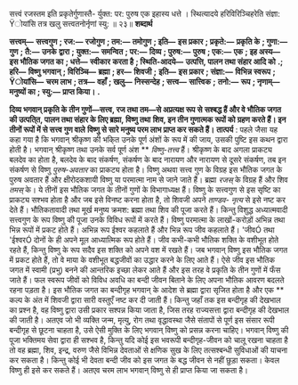  

सत्त्वं रजस्तम इति प्रकृतेर्गुणास्तै- र्युक्त: पर: पुरुष एक इहास्य धत्ते । स्थित्यादये हरिविरिञ्चिहरेति संज्ञा: Ÿोयांसि तत्र खलु सत्त्वतनोर्नृणां स्यु: ॥ २३॥ **शब्दार्थ** 

**सत्त्वम्—** **सत्त्वगुण** **; रज:—** **रजोगुण** **; तम:—** **तमोगुण** **; इति—** **इस प्रकार** **; प्रकृते:—** **प्रकृति के** **; गुणा:—** **गुण** **; तै:—** **उनके** **द्वारा** **; युक्त:—** **समन्वित** **; पर:—** **दिव्य** **; पुरुष:—** **पुरुष** **; एक:—** **एक** **; इह अस्य—** **इस भौतिक जगत का** **; धत्ते—** **स्वीकार** **करता है** **; स्थिति-आदये—** **उत्पत्ति, पालन तथा संहार आदि को** **.; हरि—** **विष्णु भगवान्** **; विरिञ्चि—** **ब्रह्मा** **; हर—** **शिवजी** **;** **इति—** **इस प्रकार** **; संज्ञा:—** **विभिन्न स्वरूप** **; Ÿोयांसि—** **चरम लाभ** **; तत्र—** **वहाँ** **; खलु—** **निस्सन्देह** **; सत्त्व—** **सात्त्विक** **;** **तनो:—** **रूप** **; नृणाम्—** **मनुष्यों का** **; स्यु:—** **प्राप्त किया।** **.** 

**दिव्य भगवान् प्रकृति के तीन गुणों—सत्त्व, रज तथा तम—से अप्रत्यक्ष रूप से** **सश्बद्ध हैं और वे भौतिक जगत की उत्पति्त, पालन तथा संहार के लिए ब्रह्मा, विष्णु तथा** **शिव, इन तीन गुणात्मक रूपों को ग्रहण करते हैं। इन तीनों रूपों में से सत्त्व गुण वाले** **विष्णु से सारे मनुष्य परम लाभ प्राप्त कर सकते हैं।** **तात्पर्य** : पहले जैसा यह कहा गया है कि भगवान् श्रीकृष्ण की भकि्त उनके पूर्ण अंशों के रूप में की जाय, उसकी पुष्टि इस कथन द्वारा होती है। भगवान् श्रीकृष्ण तथा उनके सर्व पूर्ण अंश ** *विष्णु-तत्त्व* हैं। श्रीकृष्ण के बाद अगला प्राकट्य बलदेव का होता है, बलदेव के बाद संकर्षण, संकर्षण के बाद नारायण और नारायण से दूसरे संकर्षण, तब इन संकर्षण से विष्णु *पुरुष-अवतार*  का प्राकट्य होता है। विष्णु अथवा सत्त्व गुण के विग्रह इस भौतिक जगत के पुरुष अवतार हैं और क्षीरोदकशायी विष्णु या परमात्मा नाम से जाने जाते हैं। ब्रह्मा *रजस्* के विग्रह हैं और शिव *तमस्* के। ये तीनों इस भौतिक जगत के तीनों गुणों के विभागाध्यक्ष हैं। विष्णु के सत्त्वगुण से इस सृष्टि का प्राकट्य सश्भव होता है और जब इसे विनष्ट करना होता है, तो शिवजी अपने *ताण्डव-* *नृत्य* से इसे नष्ट कर देते हैं। भौतिकतावादी तथा मूर्ख मनुष्य क्रमश: ब्रह्मा तथा शिव की पूजा करते हैं। किन्तु विशुद्ध अध्यात्मवादी सत्त्वगुण के रूप विष्णु की पूजा उनके विविध रूपों में करते हैं। विष्णु परमात्मा के लाखों-करोड़ों अभिन्न तथा भिन्न रूपों में प्रकट होते हैं। अभिन्न रूप ईश्वर कहलाते हैं और भिन्न रूप जीव कहलाते हैं। 'जीवÓ तथा 'ईश्वरÓ दोनों के ही अपने मूल आध्यात्मिक रूप होते हैं। जीव कभी-कभी भौतिक शक्ति के वशीभूत होते रहते हैं, किन्तु विष्णु के रूप सदैव इस शक्ति को अपने वश में रखते हैं। जब भगवान् विष्णु इस भौतिक जगत में प्रकट होते हैं, तो वे माया के वशीभूत बद्धजीवों का उद्धार करने के लिए आते हैं। ऐसे जीव इस भौतिक जगत में स्वामी (प्रभु) बनने की आन्तरिक इच्छा लेकर आते हैं और इस तरह वे प्रकृति के तीन गुणों में फँस जाते हैं। फल स्वरूप जीवों को विविध अवधि का बन्दी जीवन बिताने के लिए अपना भौतिक आवरण बदलते रहना पड़ता है। इस भौतिक जगत का बन्दीगृह भगवान् के आदेश से ब्रह्मा द्वारा सृजित होता है और एक ** कल्प के अंत में शिवजी द्वारा सारी वस्तुएँ नष्ट कर दी जाती हैं। किन्तु जहाँ तक इस बन्दीगृह की देखभाल का प्रश्न है, वह विष्णु द्वारा उसी प्रकार सश्पन्न किया जाता है, जिस तरह राज्यसत्ता द्वारा बन्दीगृह की देखभाल की जाती है। अतएव जो भी व्यक्ति जन्म, मृत्यु, रोग तथा वृद्धावस्था जैसे संतापों से पूर्ण इस संसार रूपी बन्दीगृह से छूटना चाहता है, उसे ऐसी मुक्ति के लिए भगवान् विष्णु को प्रसन्न करना चाहिए। भगवान् विष्णु की पूजा भक्तिमय सेवा द्वारा ही सश्भव है, किन्तु यदि कोई इस भवरूपी बन्दीगृह-जीवन को चालू रखना चाहता है तो वह ब्रह्मा, शिव, इन्द्र, वरुण जैसे विभिन्न देवताओं से क्षणिक सुख के लिए तत्सश्बन्धी सुविधाओं की याचना कर सकता है। किन्तु कोई भी देवता बन्दी जीव को इस जगत के बद्ध जीवन से नहीं छुड़ा सकता। केवल विष्णु ही इसे कर सकते हैं। अतएव चरम लाभ भगवान् विष्णु से ही प्राप्त किया जा सकता है। 